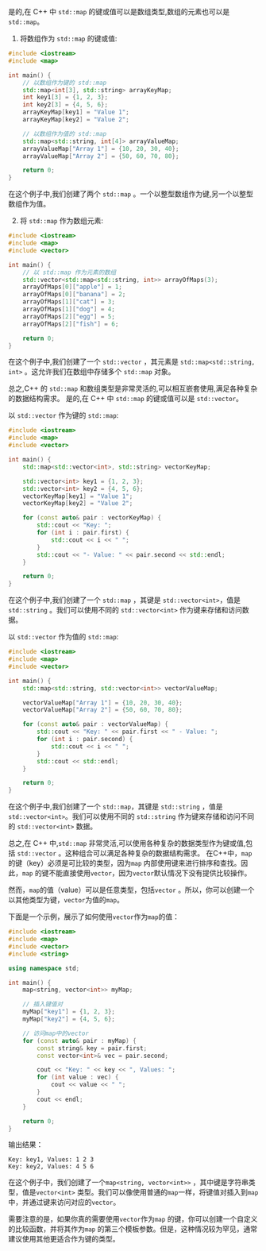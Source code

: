 是的,在 C++ 中 `std::map`
的键或值可以是数组类型,数组的元素也可以是 `std::map`。

1. 将数组作为 `std::map` 的键或值:

```cpp
#include <iostream>
#include <map>

int main() {
    // 以数组作为键的 std::map
    std::map<int[3], std::string> arrayKeyMap;
    int key1[3] = {1, 2, 3};
    int key2[3] = {4, 5, 6};
    arrayKeyMap[key1] = "Value 1";
    arrayKeyMap[key2] = "Value 2";

    // 以数组作为值的 std::map
    std::map<std::string, int[4]> arrayValueMap;
    arrayValueMap["Array 1"] = {10, 20, 30, 40};
    arrayValueMap["Array 2"] = {50, 60, 70, 80};

    return 0;
}
```

在这个例子中,我们创建了两个 `std::map`
。一个以整型数组作为键,另一个以整型数组作为值。

2. 将 `std::map` 作为数组元素:

```cpp
#include <iostream>
#include <map>
#include <vector>

int main() {
    // 以 std::map 作为元素的数组
    std::vector<std::map<std::string, int>> arrayOfMaps(3);
    arrayOfMaps[0]["apple"] = 1;
    arrayOfMaps[0]["banana"] = 2;
    arrayOfMaps[1]["cat"] = 3;
    arrayOfMaps[1]["dog"] = 4;
    arrayOfMaps[2]["egg"] = 5;
    arrayOfMaps[2]["fish"] = 6;

    return 0;
}
```

在这个例子中,我们创建了一个 `std::vector`
，其元素是 `std::map<std::string, int>`
。这允许我们在数组中存储多个 `std::map` 对象。

总之,C++ 的 `std::map` 和数组类型是非常灵活的,可以相互嵌套使用,满足各种复杂的数据结构需求。
是的,在 C++ 中 `std::map` 的键或值可以是 `std::vector`。

以 `std::vector` 作为键的 `std::map`:

```cpp
#include <iostream>
#include <map>
#include <vector>

int main() {
    std::map<std::vector<int>, std::string> vectorKeyMap;

    std::vector<int> key1 = {1, 2, 3};
    std::vector<int> key2 = {4, 5, 6};
    vectorKeyMap[key1] = "Value 1";
    vectorKeyMap[key2] = "Value 2";

    for (const auto& pair : vectorKeyMap) {
        std::cout << "Key: ";
        for (int i : pair.first) {
            std::cout << i << " ";
        }
        std::cout << "- Value: " << pair.second << std::endl;
    }

    return 0;
}
```

在这个例子中,我们创建了一个 `std::map`
，其键是 `std::vector<int>`，值是 `std::string`
。我们可以使用不同的 `std::vector<int>` 作为键来存储和访问数据。

以 `std::vector` 作为值的 `std::map`:

```cpp
#include <iostream>
#include <map>
#include <vector>

int main() {
    std::map<std::string, std::vector<int>> vectorValueMap;

    vectorValueMap["Array 1"] = {10, 20, 30, 40};
    vectorValueMap["Array 2"] = {50, 60, 70, 80};

    for (const auto& pair : vectorValueMap) {
        std::cout << "Key: " << pair.first << " - Value: ";
        for (int i : pair.second) {
            std::cout << i << " ";
        }
        std::cout << std::endl;
    }

    return 0;
}
```

在这个例子中,我们创建了一个 `std::map`，其键是 `std::string`
，值是 `std::vector<int>`。我们可以使用不同的 `std::string`
作为键来存储和访问不同的 `std::vector<int>` 数据。

总之,在 C++ 中,`std::map`
非常灵活,可以使用各种复杂的数据类型作为键或值,包括 `std::vector`
。这种组合可以满足各种复杂的数据结构需求。
在C++中，`map`的键（key）必须是可比较的类型，因为`map`
内部使用键来进行排序和查找。因此，`map`
的键不能直接使用`vector`，因为`vector`默认情况下没有提供比较操作。

然而，`map`的值（value）可以是任意类型，包括`vector`
。所以，你可以创建一个以其他类型为键，`vector`为值的`map`。

下面是一个示例，展示了如何使用`vector`作为`map`的值：

```cpp
#include <iostream>
#include <map>
#include <vector>
#include <string>

using namespace std;

int main() {
    map<string, vector<int>> myMap;

    // 插入键值对
    myMap["key1"] = {1, 2, 3};
    myMap["key2"] = {4, 5, 6};

    // 访问map中的vector
    for (const auto& pair : myMap) {
        const string& key = pair.first;
        const vector<int>& vec = pair.second;

        cout << "Key: " << key << ", Values: ";
        for (int value : vec) {
            cout << value << " ";
        }
        cout << endl;
    }

    return 0;
}
```

输出结果：

```
Key: key1, Values: 1 2 3
Key: key2, Values: 4 5 6
```

在这个例子中，我们创建了一个`map<string, vector<int>>`
，其中键是字符串类型，值是`vector<int>`
类型。我们可以像使用普通的`map`一样，将键值对插入到`map`
中，并通过键来访问对应的`vector`。

需要注意的是，如果你真的需要使用`vector`作为`map`
的键，你可以创建一个自定义的比较函数，并将其作为`map`
的第三个模板参数。但是，这种情况较为罕见，通常建议使用其他更适合作为键的类型。